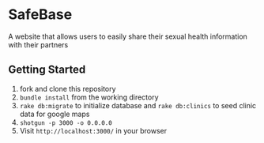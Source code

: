 SafeBase
=============
A website that allows users to easily share their sexual health information with their partners


## Getting Started
1. fork and clone this repository
2. `bundle install` from the working directory
3. `rake db:migrate` to initialize database and `rake db:clinics` to seed clinic data for google maps
4. `shotgun -p 3000 -o 0.0.0.0`
5. Visit `http://localhost:3000/` in your browser
